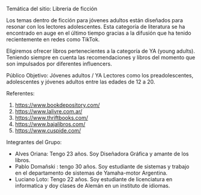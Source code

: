 Temática del sitio: Libreria de ficción

Los temas dentro de ficción para jóvenes adultos están diseñados para resonar con los lectores adolescentes. Esta categoría de literatura se ha encontrado en auge en el último tiempo gracias a la difusión que ha tenido recientemente en redes como TikTok. 

Eligiremos ofrecer libros pertenecientes a la categoría de YA (young adults). Teniendo siempre en cuenta las recomendaciones y libros del momento que son impulsados por diferentes influencers. 


Público Objetivo: Jóvenes adultos / YA
Lectores como los preadolescentes, adolescentes y jóvenes adultos entre las edades de 12 a 20.

Referentes: 
  1. https://www.bookdepository.com/
  2. https://www.lalivre.com.ar/
  3. https://www.thriftbooks.com/
  4. https://www.bajalibros.com/
  5. https://www.cuspide.com/


Integrantes del Grupo:

* Alves Oriana: Tengo 23 años. Soy Diseñadora Gráfica y amante de los libros.  
* Pablo Domañski : tengo 30 años. Soy estudiante de sistemas y trabajo en el departamento de sistemas de Yamaha-motor Argentina.
* Luciano Loto: Tengo 22 años. Soy estudiante de licenciatura en informatica y doy clases de Alemán en un instituto de idiomas.
